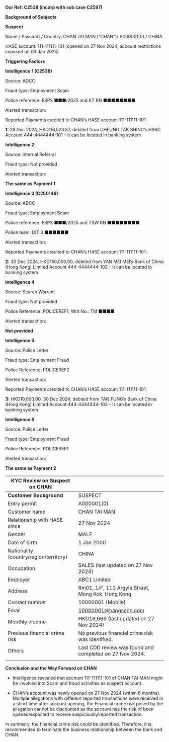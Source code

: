 **Our Ref: C2538 (incorp with sub case C2597)**

**Background of Subjects**

**Suspect**

Name / Passport / Country: CHAN TAI MAN (“CHAN”)/ A000001(0) / CHINA

HASE account: 111-111111-101 (opened on 27 Nov 2024, account restrictions imposed on 03 Jan 2025)

**Triggering Factors**

**Intelligence 1 (C2538)**

Source: ADCC

Fraud type: Employment Scam

Police reference: ESPS ■■■/2025 and KT RN ■■■■■■■■

Alerted transaction:

Reported Payments credited to CHAN’s HASE account 111-111111-101:

**1:** 29 Dec 2024, HKD116,523.87, debited from CHEUNG TAK SHING’s HSBC Account 444-4444444-101 – It can be located in banking system

**Intelligence 2**

Source: Internal Referral

Fraud type: Not provided

Alerted transaction:

**The same as Payment 1**

**Intelligence 3 (C250148)**

Source: ADCC

Fraud type: Employment Scam

Police reference: ESPS ■■■/2025 and TSW RN ■■■■■■■■

Police team: DIT 3 ■■■■■■

Alerted transaction:

Reported Payments credited to CHAN’s HASE account 111-111111-101:

**2:** 30 Dec 2024, HKD150,000.00, debited from YAN MEI MEI’s Bank of China (Hong Kong) Limited Account 444-4444444-102 – It can be located in banking system

**Intelligence 4**

Source: Search Warrant

Fraud type: Not provided

Police Reference: POLICEREF1, Writ No.: TM ■■■■

Alerted transaction:

**Not provided**

**Intelligence 5**

Source: Police Letter

Fraud type: Employment Fraud

Police Reference: POLICEREF2

Alerted transaction:

Reported Payments credited to CHAN’s HASE account 111-111111-101:

**3:** HKD10,000.00, 30 Dec 2024, debited from TAN FUNG’s Bank of China (Hong Kong) Limited Account 444-4444444-103 – It can be located in banking system

**Intelligence 6**

Source: Police Letter

Fraud type: Employment Fraud

Police Reference: POLICEREF1

Alerted transaction:

**The same as Payment 2**

| **KYC Review on Suspect on CHAN** |  |
| --- | --- |
| **Customer Background** | SUSPECT |
| Entry permit | A000001(0) |
| Customer name | CHAN TAI MAN |
| Relationship with HASE since | 27 Nov 2024 |
| Gender | MALE |
| Date of birth | 1 Jan 2000 |
| Nationality (country/region/territory) | CHINA |
| Occupation | SALES (last updated on 27 Nov 2024) |
| Employer | ABC1 Limited |
| Address | Rm01, 1/F, 111 Argyle Street, Mong Kok, Hong Kong |
| Contact number | 10000001 (Mobile) |
| Email | 10000001@hangseng.com |
| Monthly income | HKD16,666 (last updated on 27 Nov 2024) |
| Previous financial crime risk | No previous financial crime risk was identified. |
| Others | Last CDD review was found and completed on 27 Nov 2024. |
|  |

**Conclusion and the Way Forward on CHAN**

- Intelligence revealed that account 111-111111-101 of CHAN TAI MAN might be involved into Scam and fraud activities as suspect account.

- CHAN’s account was newly opened on 27 Nov 2024 (within 6 months). Multiple allegations with different reported transactions were received in a short time after account opening, the Financial crime risk posed by the allegation cannot be discounted as the account has the risk of been opened/exploited to receive suspiciously/reported transaction.

In summary, the financial crime risk could be identified. Therefore, it is recommended to terminate the business relationship between the bank and CHAN.